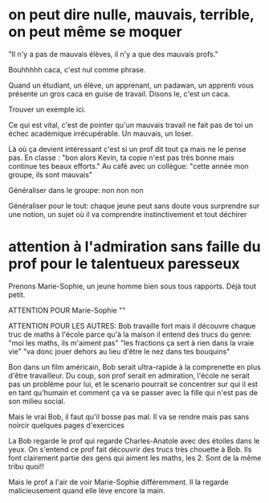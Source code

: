 # on peut dire nulle, mauvais, terrible, on peut même se moquer

"Il n'y a pas de mauvais élèves, il n'y a que des mauvais profs."

Bouhhhhh caca, c'est nul comme phrase.



Quand un étudiant, un élève, un apprenant, un padawan, un apprenti vous présente un gros caca en 
guise de travail. Disons le, c'est un caca.


Trouver un exemple ici.

Ce qui est vital, c'est de pointer qu'un mauvais travail ne fait pas de toi un échec académique irrécupérable.
Un mauvais, un loser.

Là où ça devient intéressant c'est si un prof dit tout ça mais ne le pense pas.
En classe : "bon alors Kevin, ta copie n'est pas très bonne mais continue tes beaux efforts."
Au café avec un collègue: "cette année mon groupe, ils sont mauvais"

Généraliser dans le groupe: non non non

Généraliser pour le tout: chaque jeune peut sans doute vous surprendre sur une notion, un sujet où il va comprendre instinctivement
et tout déchirer

# attention à l'admiration sans faille du prof pour le talentueux paresseux

Prenons Marie-Sophie, un jeune homme bien sous tous rapports. Déjà tout petit.

ATTENTION POUR Marie-Sophie
""

ATTENTION POUR LES AUTRES:
Bob travaille fort mais il découvre chaque truc de maths à l'école parce qu'à la maison il entend des trucs du genre:
"moi les maths, ils m'aiment pas" "les fractions ça sert à rien dans la vraie vie" "va donc jouer dehors au lieu d'être le nez dans tes bouquins"

Bon dans un film américain, Bob serait ultra-rapide à la comprenette en plus d'être travailleur. Du coup, son prof
serait en admiration, l'école ne serait pas un problème pour lui, et le scenario pourrait se concentrer sur qui 
il est en tant qu'humain et comment ça va se passer avec la fille qui n'est pas de son milieu social.

Mais le vrai Bob, il faut qu'il bosse pas mal. Il va se rendre mais pas sans noircir quelques pages d'exercices

La Bob regarde le prof qui regarde Charles-Anatole avec des étoiles dans le yeux.
On s'entend ce prof fait découvrir des trucs très chouette à Bob. Ils font clairement partie des gens qui aiment les maths, les 2. 
Sont de la même tribu quoi!!

Mais le prof a l'air de voir Marie-Sophie différemment. Il la regarde malicieusement quand elle lève encore la main.
